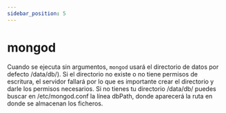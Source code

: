 ```yaml
---
sidebar_position: 5
---
```


# mongod

Cuando se ejecuta sin argumentos, `mongod` usará el directorio de datos por defecto /data/db/). Si el directorio no existe o no tiene permisos de escritura, el servidor fallará por lo que es importante crear el directorio y darle los permisos necesarios.
Si no tienes tu directorio /data/db/ puedes buscar en /etc/mongod.conf la línea dbPath, donde aparecerá la ruta en donde se almacenan los ficheros.